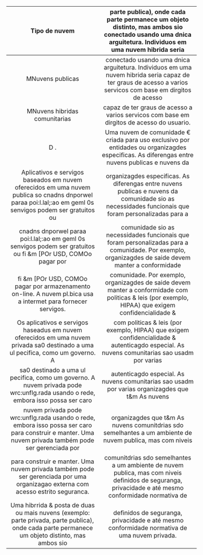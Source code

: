 | Tipo de nuvem | parte publica), onde cada parte permanece um objeto distinto, mas ambos sio conectado usando uma dnica arguitetura. Individuos em uma nuvem hibrida seria |
|:---:|:---:|
| MNuvens publicas | conectado usando uma dnica arguitetura. Individuos em uma nuvem hibrida seria capaz de ter graus de acesso a varios servicos com base em dirgitos de acesso |
| MNuvens hibridas comunitarias | capaz de ter graus de acesso a varios servicos com base em dirgitos de acesso do usuario. |
| D . | Uma nuvem de comunidade € criada para uso exclusivo por entidades ou organizagdes especificas. As diferengas entre nuvens publicas e nuvens da |
| Aplicativos e servigos baseados em nuvem oferecidos em uma nuvem publica so cnadns dnporwel paraa poi:l.lal;:ao em geml 0s senvigos podem ser gratuitos ou | organizagdes especificas. As diferengas entre nuvens publicas e nuvens da comunidade sio as necessidades funcionais que foram personalizadas para a |
| cnadns dnporwel paraa poi:l.lal;:ao em geml 0s senvigos podem ser gratuitos ou fi &m [POr USD, COMOo pagar por | comunidade sio as necessidades funcionais que foram personalizadas para a comunidade. Por exemplo, organizagdes de saide devem manter a conformidade |
| fi &m [POr USD, COMOo pagar por armazenamento on-line. A nuvem pl.bica usa a intermet para fornecer servigos. | comunidade. Por exemplo, organizagdes de saide devem manter a conformidade com politicas & leis (por exemplo, HIPAA) que exigem confidencialidade & |
| Os aplicativos e servigos haseadus em nuvem oferecidos em uma nuvem privada sa0 destinado a uma ul pecifica, como um governo. A | com politicas & leis (por exemplo, HIPAA) que exigem confidencialidade & autenticagdo especial. As nuvens comunitarias sao usadm por varias |
| sa0 destinado a uma ul pecifica, como um governo. A nuvem privada pode wrc:unflg.rada usando o rede, embora isso possa ser caro | autenticagdo especial. As nuvens comunitarias sao usadm por varias organizagdes que t&m As nuvens |
| nuvem privada pode wrc:unflg.rada usando o rede, embora isso possa ser caro para construir e manter. Uma nuvem privada também pode ser gerenciada por | organizagdes que t&m As nuvens comunitdrias sdo semelhantes a um ambiente de nuvem publica, mas com niveis |
| para construir e manter. Uma nuvem privada também pode ser gerenciada por uma organizagao externa com acesso estrito seguranca. | comunitdrias sdo semelhantes a um ambiente de nuvem publica, mas com niveis definidos de seguranga, privacidade e até mesmo conformidade normativa de |
| Uma hibrrida & posta de duas ou mais nuvens (exemplo: parte privada, parte publica), onde cada parte permanece um objeto distinto, mas ambos sio | definidos de seguranga, privacidade e até mesmo conformidade normativa de uma nuvem privada. |
